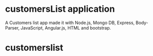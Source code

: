 # customersList application

A Customers list app made it with Node.js, Mongo DB, Express, Body-Parser, JavaScript, Angular.js, HTML and bootstrap.
# customerslist

